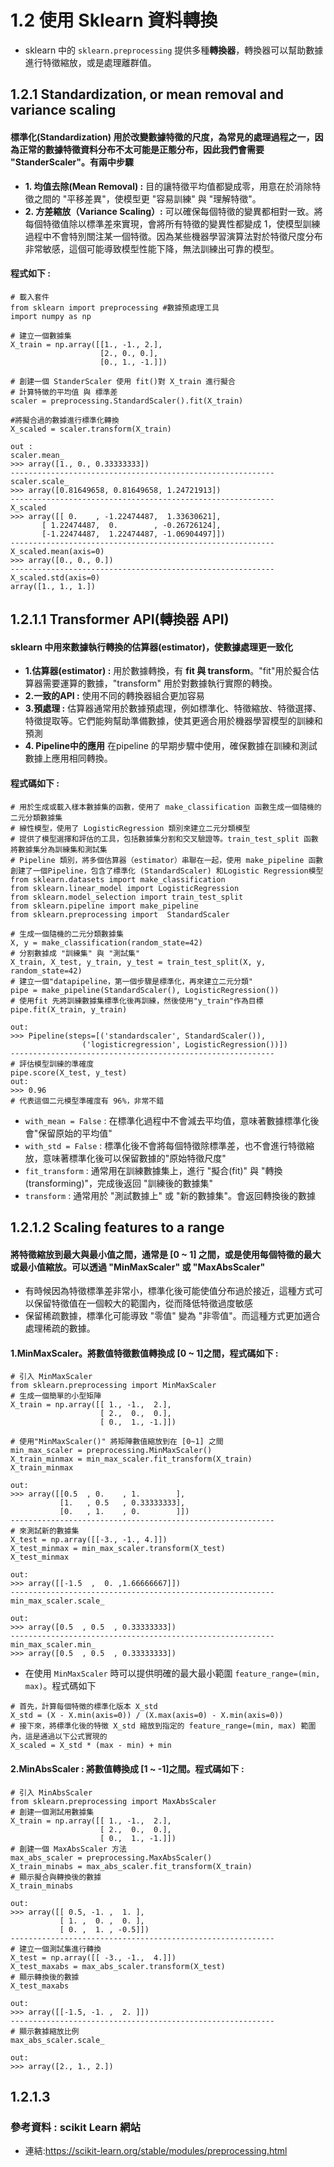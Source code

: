 # 1.2 使用 Sklearn 資料轉換
* sklearn 中的 ```sklearn.preprocessing``` 提供多種**轉換器**，轉換器可以幫助數據進行特徵縮放，或是處理離群值。

## 1.2.1 Standardization, or mean removal and variance scaling
#### 標準化(Standardization) 用於改變數據特徵的尺度，為常見的處理過程之一，因為正常的數據特徵資料分布不太可能是正態分布，因此我們會需要 "StanderScaler"。有兩中步驟
   * **1. 均值去除(Mean Removal) :** 目的讓特徵平均值都變成零，用意在於消除特徵之間的 "平移差異"，使模型更 "容易訓練" 與 "理解特徵"。
   * **2. 方差縮放（Variance Scaling）:** 可以確保每個特徵的變異都相對一致。將每個特徵值除以標準差來實現，會將所有特徵的變異性都變成 1，使模型訓練過程中不會特別關注某一個特徵。因為某些機器學習演算法對於特徵尺度分布非常敏感，這個可能導致模型性能下降，無法訓練出可靠的模型。
#### 程式如下 :
```
# 載入套件
from sklearn import preprocessing #數據預處理工具
import numpy as np

# 建立一個數據集
X_train = np.array([[1., -1., 2.], 
                    [2., 0., 0.], 
                    [0., 1., -1.]])

# 創建一個 StanderScaler 使用 fit()對 X_train 進行擬合
# 計算特徵的平均值 與 標準差
scaler = preprocessing.StandardScaler().fit(X_train)

#將擬合過的數據進行標準化轉換
X_scaled = scaler.transform(X_train)

out :
scaler.mean_
>>> array([1., 0., 0.33333333])
-----------------------------------------------------------
scaler.scale_
>>> array([0.81649658, 0.81649658, 1.24721913])
-----------------------------------------------------------
X_scaled
>>> array([[ 0.    , -1.22474487,  1.33630621],
       [ 1.22474487,  0.        , -0.26726124],
       [-1.22474487,  1.22474487, -1.06904497]])
-----------------------------------------------------------
X_scaled.mean(axis=0)
>>> array([0., 0., 0.])
-----------------------------------------------------------
X_scaled.std(axis=0)
array([1., 1., 1.])
```
## 1.2.1.1 Transformer API(轉換器 API)
#### sklearn 中用來數據執行轉換的估算器(estimator)，使數據處理更一致化
* **1.估算器(estimator) :** 用於數據轉換，有 **fit 與 transform**。"fit"用於擬合估算器需要運算的數據，"transform" 用於對數據執行實際的轉換。
* **2.一致的API :** 使用不同的轉換器組合更加容易
* **3.預處理 :** 估算器通常用於數據預處理，例如標準化、特徵縮放、特徵選擇、特徵提取等。它們能夠幫助準備數據，使其更適合用於機器學習模型的訓練和預測
* **4. Pipeline中的應用** 在pipeline 的早期步驟中使用，確保數據在訓練和測試數據上應用相同轉換。
#### 程式碼如下 :
```
# 用於生成或載入樣本數據集的函數，使用了 make_classification 函數生成一個隨機的二元分類數據集
# 線性模型，使用了 LogisticRegression 類別來建立二元分類模型
# 提供了模型選擇和評估的工具，包括數據集分割和交叉驗證等。train_test_split 函數將數據集分為訓練集和測試集
# Pipeline 類別，將多個估算器（estimator）串聯在一起，使用 make_pipeline 函數創建了一個Pipeline，包含了標準化 (StandardScaler) 和Logistic Regression模型
from sklearn.datasets import make_classification
from sklearn.linear_model import LogisticRegression
from sklearn.model_selection import train_test_split
from sklearn.pipeline import make_pipeline
from sklearn.preprocessing import  StandardScaler

# 生成一個隨機的二元分類數據集
X, y = make_classification(random_state=42)
# 分割數據成 "訓練集" 與 "測試集"
X_train, X_test, y_train, y_test = train_test_split(X, y, random_state=42)
# 建立一個"datapipeline，第一個步驟是標準化，再來建立二元分類"
pipe = make_pipeline(StandardScaler(), LogisticRegression())
# 使用fit 先將訓練數據集標準化後再訓練，然後使用"y_train"作為目標
pipe.fit(X_train, y_train)

out:
>>> Pipeline(steps=[('standardscaler', StandardScaler()),
                ('logisticregression', LogisticRegression())])
-----------------------------------------------------------
# 評估模型訓練的準確度
pipe.score(X_test, y_test)
out:
>>> 0.96
# 代表這個二元模型準確度有 96%，非常不錯
```
* ```with_mean = False``` : 在標準化過程中不會減去平均值，意味著數據標準化後會"保留原始的平均值"
* ```with_std = False``` : 標準化後不會將每個特徵除標準差，也不會進行特徵縮放，意味著標準化後可以保留數據的"原始特徵尺度"
* ```fit_transform``` : 通常用在訓練數據集上，進行 "擬合(fit)" 與 "轉換(transforming)"，完成後返回 "訓練後的數據集"
* ```transform``` : 通常用於 "測試數據上" 或 "新的數據集"。會返回轉換後的數據

## 1.2.1.2 Scaling features to a range 
#### 將特徵縮放到最大與最小值之間，通常是 [0 ~ 1] 之間，或是使用每個特徵的最大或最小值縮放。可以透過 "MinMaxScaler" 或 "MaxAbsScaler"
* 有時候因為特徵標準差非常小，標準化後可能使值分布過於接近，這種方式可以保留特徵值在一個較大的範圍內，從而降低特徵過度敏感
* 保留稀疏數據，標準化可能導致 "零值" 變為 "非零值"。而這種方式更加適合處理稀疏的數據。
#### 1.MinMaxScaler。將數值特徵數值轉換成 [0 ~ 1]之間，程式碼如下 :
```
# 引入 MinMaxScaler
from sklearn.preprocessing import MinMaxScaler
# 生成一個簡單的小型矩陣
X_train = np.array([[ 1., -1.,  2.],
                    [ 2.,  0.,  0.],
                    [ 0.,  1., -1.]])

# 使用"MinMaxScaler()" 將矩陣數值縮放到在 [0~1] 之間
min_max_scaler = preprocessing.MinMaxScaler()
X_train_minmax = min_max_scaler.fit_transform(X_train)
X_train_minmax

out:
>>> array([[0.5  , 0.    , 1.        ],
           [1.   , 0.5   , 0.33333333],
           [0.   , 1.    , 0.        ]])
-----------------------------------------------------------
# 來測試新的數據集
X_test = np.array([[-3., -1., 4.]])
X_test_minmax = min_max_scaler.transform(X_test)
X_test_minmax

out:
>>> array([[-1.5  ,  0. ,1.66666667]])
-----------------------------------------------------------
min_max_scaler.scale_

out:
>>> array([0.5  , 0.5  , 0.33333333])
-----------------------------------------------------------
min_max_scaler.min_
>>> array([0.5  , 0.5  , 0.33333333])
```
* 在使用 ```MinMaxScaler``` 時可以提供明確的最大最小範圍 ```feature_range=(min, max)```。程式碼如下
```
# 首先，計算每個特徵的標準化版本 X_std
X_std = (X - X.min(axis=0)) / (X.max(axis=0) - X.min(axis=0))
# 接下來，將標準化後的特徵 X_std 縮放到指定的 feature_range=(min, max) 範圍內，這是通過以下公式實現的
X_scaled = X_std * (max - min) + min
```
#### 2.MinAbsScaler : 將數值轉換成 [1 ~ -1]之間。程式碼如下 :
```
# 引入 MinAbsScaler
from sklearn.preprocessing import MaxAbsScaler
# 創建一個測試用數據集
X_train = np.array([[ 1., -1.,  2.],
                    [ 2.,  0.,  0.],
                    [ 0.,  1., -1.]])
# 創建一個 MaxAbsScaler 方法
max_abs_scaler = preprocessing.MaxAbsScaler()
X_train_minabs = max_abs_scaler.fit_transform(X_train)
# 顯示擬合與轉換後的數據
X_train_minabs

out:
>>> array([[ 0.5, -1. ,  1. ],
           [ 1. ,  0. ,  0. ],
           [ 0. ,  1. , -0.5]])
-----------------------------------------------------------
# 建立一個測試集進行轉換
X_test = np.array([[ -3., -1.,  4.]])
X_test_maxabs = max_abs_scaler.transform(X_test)
# 顯示轉換後的數據
X_test_maxabs

out:
>>> array([[-1.5, -1. ,  2. ]])
-----------------------------------------------------------
# 顯示數據縮放比例
max_abs_scaler.scale_

out:
>>> array([2., 1., 2.])
```
## 1.2.1.3 
### 參考資料 : scikit Learn 網站
  * 連結:https://scikit-learn.org/stable/modules/preprocessing.html
